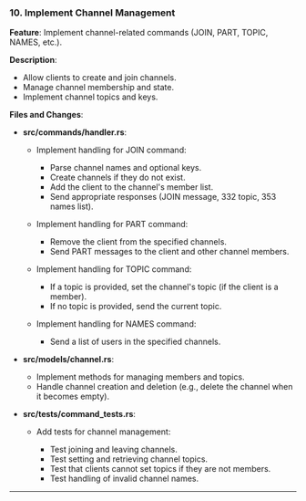 ### **10. Implement Channel Management**

**Feature**: Implement channel-related commands (JOIN, PART, TOPIC, NAMES, etc.).

**Description**:

- Allow clients to create and join channels.
- Manage channel membership and state.
- Implement channel topics and keys.

**Files and Changes**:

- **src/commands/handler.rs**:

  - Implement handling for JOIN command:

    - Parse channel names and optional keys.
    - Create channels if they do not exist.
    - Add the client to the channel's member list.
    - Send appropriate responses (JOIN message, 332 topic, 353 names list).

  - Implement handling for PART command:

    - Remove the client from the specified channels.
    - Send PART messages to the client and other channel members.

  - Implement handling for TOPIC command:

    - If a topic is provided, set the channel's topic (if the client is a member).
    - If no topic is provided, send the current topic.

  - Implement handling for NAMES command:

    - Send a list of users in the specified channels.

- **src/models/channel.rs**:

  - Implement methods for managing members and topics.
  - Handle channel creation and deletion (e.g., delete the channel when it becomes empty).

- **src/tests/command_tests.rs**:

  - Add tests for channel management:

    - Test joining and leaving channels.
    - Test setting and retrieving channel topics.
    - Test that clients cannot set topics if they are not members.
    - Test handling of invalid channel names.

---